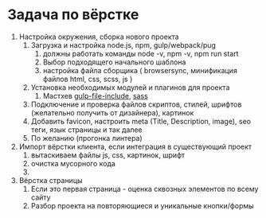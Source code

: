 # Задача по вёрстке

1. Настройка окружения, сборка нового проекта
	1. Загрузка и настройка node.js, npm, gulp/webpack/pug
        1. должны работать команды node -v, npm -v, npm run start
	    2. Выбор подходящего начального шаблона 
        3. настройка файла сборщика ( browsersync, минификация файлов html, css, scss, js )
	2. Установка необходимых модулей и плагинов для проекта
        1. Мастхев [gulp-file-include](https://www.npmjs.com/package/gulp-file-include), [sass](https://www.npmjs.com/package/sass)  
	3. Подключение и проверка файлов скриптов, стилей, шрифтов (желательно получить от дизайнера), картинок
    4. Добавить favicon, настроить meta (Title, Description, image), seo теги, язык страницы и так далее 
    5. По желанию (прогонка линтера)
2. Импорт вёрстки клиента, если интеграция в существующий проект
    1. вытаскиваем файлы js, css, картинок, шрифт
    2. очистка мусорного кода
    3. 
3. Вёрстка страницы
    1. Если это первая страница - оценка сквозных элементов по всему сайту
    2. Разбор проекта на повторяющиеся и уникальные кнопки/формы



<!-- ```bash
npm run build
``` -->
